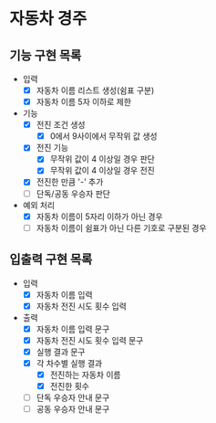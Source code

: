 # 자동차 경주 

## 기능 구현 목록
- 입력
  - [x] 자동차 이름 리스트 생성(쉼표 구분)
  - [x] 자동차 이름 5자 이하로 제한
- 기능
  - [x] 전진 조건 생성
    - [x] 0에서 9사이에서 무작위 값 생성
  - [x] 전진 기능
    - [x] 무작위 값이 4 이상일 경우 판단
    - [x] 무작위 값이 4 이상일 경우 전진
  - [x] 전진한 만큼 '-' 추가
  - [ ] 단독/공동 우승자 판단
- 예외 처리
  - [x] 자동차 이름이 5자리 이하가 아닌 경우
  - [ ] 자동차 이름이 쉼표가 아닌 다른 기호로 구분된 경우

## 입출력 구현 목록
- 입력
  - [x] 자동차 이름 입력
  - [x] 자동차 전진 시도 횟수 입력
- 출력
  - [x] 자동차 이름 입력 문구
  - [x] 자동차 전진 시도 횟수 입력 문구
  - [x] 실행 결과 문구
  - [x] 각 차수별 실행 결과
    - [x] 전진하는 자동차 이름
    - [x] 전진한 횟수
  - [ ] 단독 우승자 안내 문구
  - [ ] 공동 우승자 안내 문구